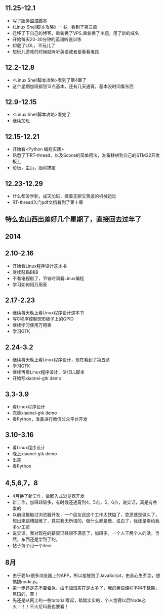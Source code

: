 ## 11.25-12.1

* 写了服务监控[脚本](https://github.com/fengxiaolong/monitor_script)
* 《Linux Shell脚本攻略》一书，看到了第三章
* 迁移了下自己的博客，重新换了VPS,重新换了主题，用了新的域名
* 开始每天20-30分钟的英语听说训练
* 卸载了LOL，不玩儿了
* 想玩儿游戏的时候就听听英语或者是看看电路  

## 12.2-12.8
* <Linux Shell脚本攻略>看到了第4章了
* 这个星期加班都到12点基本，还有几天通宵，基本没时间看东西

## 12.9-12.15
* <Linux Shell脚本攻略>看完了
* 继续加班  

## 12.15-12.21
* 开始看<Python 编程实践>
* 熟悉了下RT-thread，以及Scons的简单用法，准备移植到自己的STM32开发板上
* 论坛，主页，跟蒋搞定

## 12.23-12.29
* 什么都没学到，成天加班，做着无聊又苦逼的机械运动
* RT-thread入门pdf文档看到了第十章
## 特么去山西出差好几个星期了，直接回去过年了


2014
--------------------------


## 2.10-2.16  
* 开始看Linux程序设计这本书
* 继续鼓捣BBB
* 不看电视剧了，节省时间看Linux编程  
* 学习如何用万用表

## 2.17-2.23  
* 继续每天晚上看Linux程序设计这本书  
* 写C程序控制BBB板子上的GPIO  
* 继续学习使用万用表　　
* 学习GTK  

## 2.24-3.2  
* 继续每天晚上看Linux程序设计，现在看到了第五章
* 学习GTK
* 继续再看Linux程序设计，SHELL脚本  
* 开始写xiaonei-gtk demo  

## 3.3-3.9  
* 看Linux程序设计
* 完善xiaonei-gtk demo
* 看Python，准备进行微信公众平台开发

## 3.10-3.16  
* 看Linux程序设计
* 晚上xiaonei-gtk demo
* 出差
* 看Python  

## 4,5,6,7，8  
* 4月换了新工作，做嵌入式浏览器开发  
* 新工作，加班超级多，有时候还通宵到4，5点，5，6点，说实话，真是有些累的  
* 以前没接触过浏览器开发，一个朋友说这个工作太狭隘了，意思就是做久了，想出来跳槽就难了，其实我无所谓的，做什么都是做，说白了，我还是看给我多少工资  
* 说实话，我对现在的薪资已经很不满意了，加班多，一个人干两个人的活，当然，东西还是学到了的。  
* 帖子每个月一个item

## 8月  
* 由于要fix很多浏览器上的APP，所以接触到了JavaScript，由此心生歹念，想搞搞node.js。  
* 第一步还是先不要着急，由于加班实在是太多了，我的英语课程不得不延期，尼玛的，草！  
* 先还是从网上的一些tutorial看起，踏踏实实的，个人觉得以后Node必火！！！不火尼玛我也要看！
